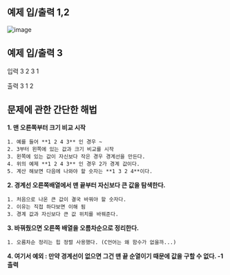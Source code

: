 예제 입/출력 1,2
-----------------
![image](https://user-images.githubusercontent.com/64742982/161547266-828b3481-62a1-494a-adf4-e63984116468.png)

예제 입/출력 3
------------------
입력
3
2 3 1

출력 
3 1 2

문제에 관한 간단한 해법
-----------------------

**1. 맨 오른쪽부터 크기 비교 시작**
  
    1. 예를 들어 **1 2 4 3** 인 경우 ~
    2. 3부터 왼쪽에 있는 값과 크기 비교를 시작
    3. 왼쪽에 있는 값이 자신보다 작은 경우 경계선을 만든다.
    4. 위의 예제 **1 2 4 3** 인 경우 2가 경계 값이다.
    5. 계산 해보면 다음에 나와야 할 숫자는 **1 3 2 4**이다.
    
**2. 경계선 오른쪽배열에서 맨 끝부터 자신보다 큰 값을 탐색한다.**

    1. 처음으로 나온 큰 값이 결국 바꿔야 할 숫자다. 
    2. 이유는 직접 하다보면 이해 됨 
    3. 경계 값과 자신보다 큰 값 위치를 바꿔준다. 

**3. 바꿔줬으면 오른쪽 배열을 오름차순으로 정리한다.** 

    1. 오름차순 정리는 힙 정렬 사용했다. (C언어는 왜 함수가 없을까...)

**4. 여기서 예외 : 만약 경계선이 없으면 그건 맨 끝 순열이기 때문에 값을 구할 수 없다. -1 출력**
